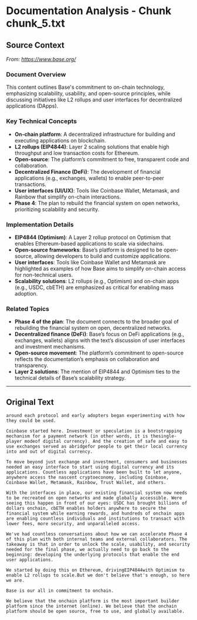 # Documentation Analysis - Chunk chunk_5.txt

## Source Context
*From: https://www.base.org/*

### Document Overview  
This content outlines Base's commitment to on-chain technology, emphasizing scalability, usability, and open-source principles, while discussing initiatives like L2 rollups and user interfaces for decentralized applications (DApps).  

### Key Technical Concepts  
- **On-chain platform**: A decentralized infrastructure for building and executing applications on blockchain.  
- **L2 rollups (EIP4844)**: Layer 2 scaling solutions that enable high throughput and low transaction costs for Ethereum.  
- **Open-source**: The platform’s commitment to free, transparent code and collaboration.  
- **Decentralized Finance (DeFi)**: The development of financial applications (e.g., exchanges, wallets) to enable peer-to-peer transactions.  
- **User interfaces (UI/UX)**: Tools like Coinbase Wallet, Metamask, and Rainbow that simplify on-chain interactions.  
- **Phase 4**: The plan to rebuild the financial system on open networks, prioritizing scalability and security.  

### Implementation Details  
- **EIP4844 (Optimism)**: A Layer 2 rollup protocol on Optimism that enables Ethereum-based applications to scale via sidechains.  
- **Open-source frameworks**: Base’s platform is designed to be open-source, allowing developers to build and customize applications.  
- **User interfaces**: Tools like Coinbase Wallet and Metamask are highlighted as examples of how Base aims to simplify on-chain access for non-technical users.  
- **Scalability solutions**: L2 rollups (e.g., Optimism) and on-chain apps (e.g., USDC, cbETH) are emphasized as critical for enabling mass adoption.  

### Related Topics  
- **Phase 4 of the plan**: The document connects to the broader goal of rebuilding the financial system on open, decentralized networks.  
- **Decentralized finance (DeFi)**: Base’s focus on DeFi applications (e.g., exchanges, wallets) aligns with the text’s discussion of user interfaces and investment mechanisms.  
- **Open-source movement**: The platform’s commitment to open-source reflects the documentation’s emphasis on collaboration and transparency.  
- **Layer 2 solutions**: The mention of EIP4844 and Optimism ties to the technical details of Base’s scalability strategy.

---

## Original Text
```
around each protocol and early adopters began experimenting with how they could be used.

Coinbase started here. Investment or speculation is a bootstrapping mechanism for a payment network (in other words, it is thesingle-player modeof digital currency). And the creation of safe and easy to use exchanges served as abridgefor people to get their local currency into and out of digital currency.

To move beyond just exchange and investment, consumers and businesses needed an easy interface to start using digital currency and its applications. Countless applications have been built to let anyone, anywhere access the nascent cryptoeconomy, including Coinbase, Coinbase Wallet, Metamask, Rainbow, Trust Wallet, and others.

With the interfaces in place, our existing financial system now needs to be recreated on open networks and made globally accessible. Were seeing this happen in front of our eyes: USDC has brought billions of dollars onchain, cbETH enables holders anywhere to secure the financial system while earning rewards, and hundreds of onchain apps are enabling countless individuals and institutions to transact with lower fees, more security, and unparalleled access.

We've had countless conversations about how we can accelerate Phase 4 of this plan with both internal teams and external collaborators. The takeaway is that in order to unlock the scale, usability, and security needed for the final phase, we actually need to go back to the beginning: developing the underlying protocols that enable the end user applications.

We started by doing this on Ethereum, drivingEIP4844with Optimism to enable L2 rollups to scale.But we don't believe that's enough, so here we are.

Base is our all in commitment to onchain.

We believe that the onchain platform is the most important builder platform since the internet (online). We believe that the onchain platform should be open source, free to use, and globally available.
```